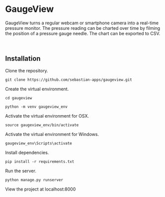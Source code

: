 # GaugeView

GaugeView turns a regular webcam or smartphone camera into a real-time pressure monitor. The pressure reading can be charted over time by filming the position of a pressure gauge needle. The chart can be exported to CSV.

<br />

## Installation

Clone the repository.

    git clone https://github.com/sebastian-apps/gaugeview.git

Create the virtual environment.

```
cd gaugeview
```

```
python -m venv gaugeview_env
```

Activate the virtual environment for OSX.

    source gaugeview_env/bin/activate

Activate the virtual environment for Windows.

    gaugeview_env\Scripts\activate

Install dependencies.

    pip install -r requirements.txt

Run the server.

    python manage.py runserver

View the project at localhost:8000 
